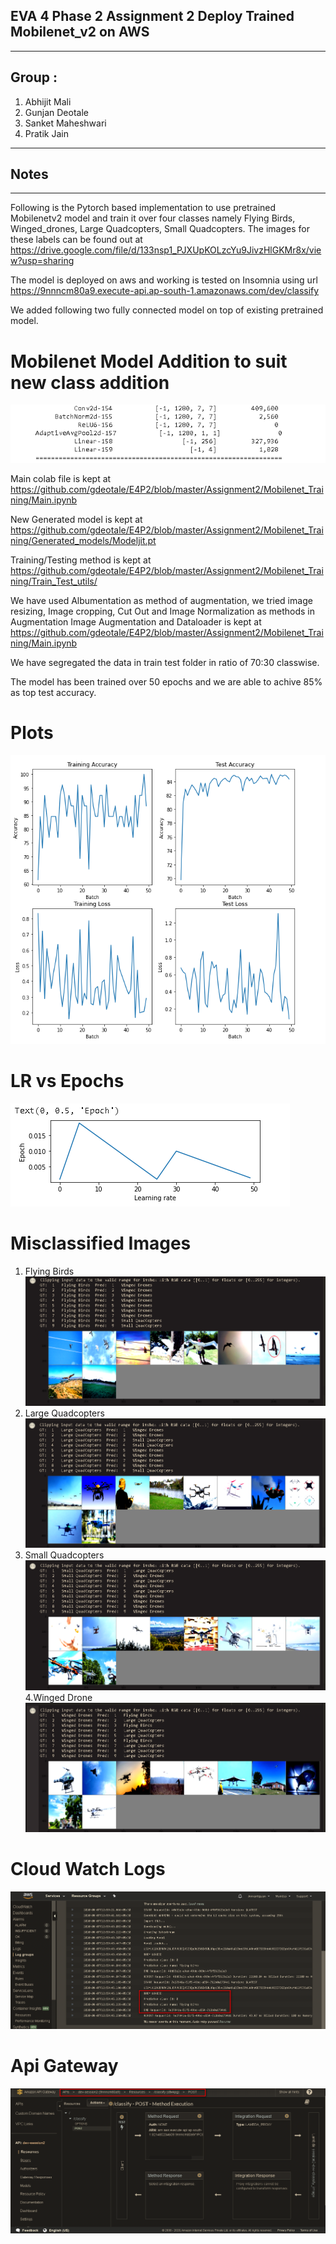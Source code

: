 ## EVA 4 Phase 2 Assignment 2 Deploy Trained Mobilenet_v2 on AWS
------------------------------------------------------------------------------------------------------------

## Group : 
1. Abhijit Mali
2. Gunjan Deotale
3. Sanket Maheshwari
4. Pratik Jain

----------------------
## Notes 
---------------------------------------------------------------------------------------------------------------------------

Following is the Pytorch based implementation to use pretrained Mobilenetv2 model and train it over four classes namely Flying Birds, Winged_drones, Large Quadcopters, Small Quadcopters. The images for these labels can be found out at
https://drive.google.com/file/d/133nsp1_PJXUpKOLzcYu9JivzHlGKMr8x/view?usp=sharing

The model is deployed on aws and working is tested on Insomnia using url
https://9nnncm80a9.execute-api.ap-south-1.amazonaws.com/dev/classify

We added following two fully connected model on top of existing pretrained model. 
# Mobilenet Model Addition to suit new class addition
![](Readme_images/Model_add.png)

Main colab file is kept at
https://github.com/gdeotale/E4P2/blob/master/Assignment2/Mobilenet_Training/Main.ipynb

New Generated model is kept at 
https://github.com/gdeotale/E4P2/blob/master/Assignment2/Mobilenet_Training/Generated_models/Modeljit.pt

Training/Testing method is kept at
https://github.com/gdeotale/E4P2/blob/master/Assignment2/Mobilenet_Training/Train_Test_utils/

We have used Albumentation as method of augmentation, we tried image resizing, Image cropping, Cut Out and Image Normalization as methods in Augmentation
Image Augmentation and Dataloader is kept at
https://github.com/gdeotale/E4P2/blob/master/Assignment2/Mobilenet_Training/Main.ipynb

We have segregated the data in train test folder in ratio of 70:30 classwise.

The model has been trained over 50 epochs and we are able to achive 85% as top test accuracy.

# Plots
![](Readme_images/Plots.png)
# LR vs Epochs
![](Readme_images/lr_vs_epoch.png)
# Misclassified Images
1. Flying Birds
![](Readme_images/flying_birds.png)
2. Large Quadcopters
![](Readme_images/large_Quadcopters.png)
3. Small Quadcopters
![](Readme_images/small_quadcopter.png)
4.Winged Drone
![](Readme_images/winged_drone.png)
# Cloud Watch Logs
![](Readme_images/CloudWatch.png)
# Api Gateway
![](Readme_images/ApiGateway.png)

